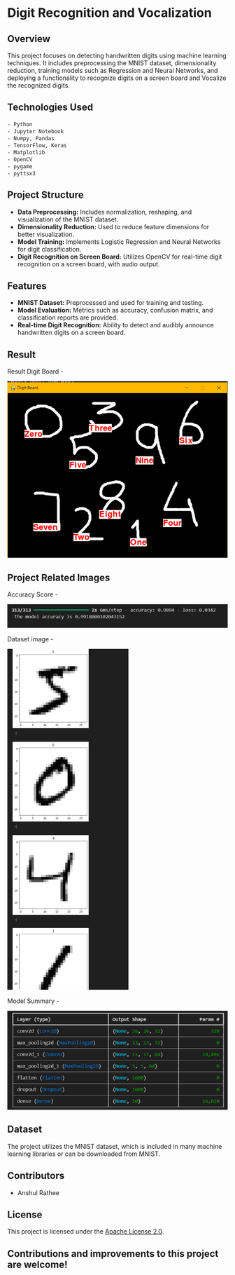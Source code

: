 # Digit Recognition and Vocalization


## Overview
This project focuses on detecting handwritten digits using machine learning techniques. It includes preprocessing the MNIST dataset, dimensionality reduction, training models such as Regression and Neural Networks, and deploying a functionality to recognize digits on a screen board and Vocalize the recognized digits.


## Technologies Used
    - Python
    - Jupyter Notebook
    - Numpy, Pandas
    - TensorFlow, Keras
    - Matplotlib
    - OpenCV
    - pygame
    - pyttsx3

    
## Project Structure
  - **Data Preprocessing:** Includes normalization, reshaping, and visualization of the MNIST dataset.
  - **Dimensionality Reduction:** Used to reduce feature dimensions for better visualization.
  - **Model Training:** Implements Logistic Regression and Neural Networks for digit classification.
  - **Digit Recognition on Screen Board:** Utilizes OpenCV for real-time digit recognition on a screen board, with audio output.


## Features
  - **MNIST Dataset:** Preprocessed and used for training and testing.
  - **Model Evaluation:** Metrics such as accuracy, confusion matrix, and classification reports are provided.
  - **Real-time Digit Recognition:** Ability to detect and audibly announce handwritten digits on a screen board.


## Result 
Result Digit Board - 

![Result Digit Board](https://github.com/AnshulRathee/Handwritten-Digit-Recognition-using-MNIST/blob/main/Digit_board_image.png)


## Project Related Images
Accuracy Score -

![Accuracy Score](https://github.com/AnshulRathee/Handwritten-Digit-Recognition-using-MNIST/blob/main/Accuracy%20score%20img.png)

Dataset image -

![Dataset image](https://github.com/AnshulRathee/Handwritten-Digit-Recognition-using-MNIST/blob/main/handwritten%20recognized%20pic.png)

Model Summary -

![Model Summary](https://github.com/AnshulRathee/Handwritten-Digit-Recognition-using-MNIST/blob/main/Model%20Summary%20image.png)


## Dataset
The project utilizes the MNIST dataset, which is included in many machine learning libraries or can be downloaded from MNIST.


## Contributors
  - Anshul Rathee


## License
This project is licensed under the [Apache License 2.0](LICENSE).


## Contributions and improvements to this project are welcome!
